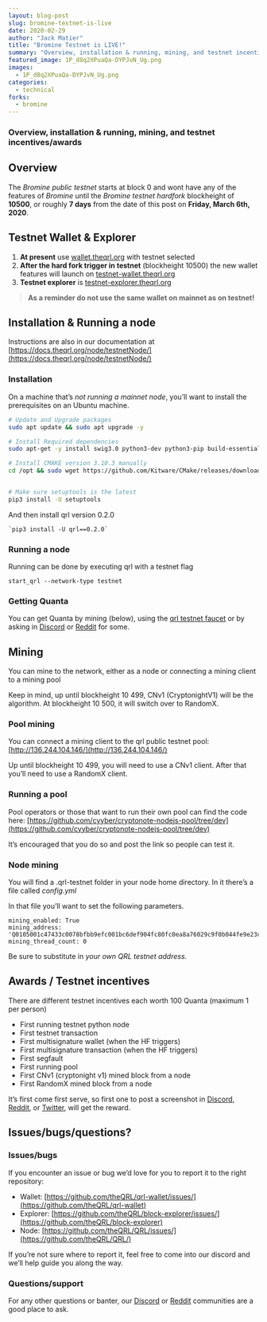```yaml
---
layout: blog-post
slug: bromine-testnet-is-live
date: 2020-02-29
author: "Jack Matier"
title: "Bromine Testnet is LIVE!"
summary: "Overview, installation & running, mining, and testnet incentives/awards"
featured_image: 1P_d8q2XPuaQa-DYPJvN_Ug.png
images:
  - 1P_d8q2XPuaQa-DYPJvN_Ug.png
categories:
  - technical
forks:
  - bromine
---
```


### Overview, installation & running, mining, and testnet incentives/awards

## Overview

The *Bromine public testnet* starts at block 0 and wont have any of the features of *Bromine* until the *Bromine testnet hardfork* blockheight of **10500**, or roughly **7 days** from the date of this post on **Friday, March 6th, 2020**.

## Testnet Wallet & Explorer

1. **At present** use [wallet.theqrl.org](http://wallet.theqrl.org) with testnet selected
2. **After the hard fork trigger in testnet** (blockheight 10500) the new wallet features will launch on [testnet-wallet.theqrl.org](http://testnet-wallet.theqrl.org)
3. **Testnet explorer** is [testnet-explorer.theqrl.org](https://testnet-explorer.theqrl.org)

> **As a reminder do not use the same wallet on mainnet as on testnet!**

## Installation & Running a node

Instructions are also in our documentation at [https://docs.theqrl.org/node/testnetNode/](https://docs.theqrl.org/node/testnetNode/)

### Installation

On a machine that’s *not running a mainnet node*, you’ll want to install the prerequisites on an Ubuntu machine.

```bash
# Update and Upgrade packages
sudo apt update && sudo apt upgrade -y

# Install Required dependencies
sudo apt-get -y install swig3.0 python3-dev python3-pip build-essential pkg-config libssl-dev libffi-dev libhwloc-dev libboost-dev

# Install CMAKE version 3.10.3 manually
cd /opt && sudo wget https://github.com/Kitware/CMake/releases/download/v3.10.3/cmake-3.10.3.tar.gz && sudo tar zxvf cmake-3.10.3.tar.gz && cd cmake-3.10.3/ && sudo ./configure && sudo make -j2 && echo -e '## Adding cmake version 3.10.3\nPATH=$PATH:/opt/cmake-3.10.3/bin' >> ~/.bashrc && source ~/.bashrc


# Make sure setuptools is the latest
pip3 install -U setuptools
```


And then install qrl version 0.2.0

```
`pip3 install -U qrl==0.2.0`
```


### Running a node

Running can be done by executing qrl with a testnet flag

```
start_qrl --network-type testnet
```


### Getting Quanta

You can get Quanta by mining (below), using the [qrl testnet faucet](https://testnet-faucet.qrl.tips/) or by asking in [Discord](/discord) or [Reddit](https://reddit.com/r/qrl) for some.

## Mining

You can mine to the network, either as a node or connecting a mining client to a mining pool

Keep in mind, up until blockheight 10 499, CNv1 (CryptonightV1) will be the algorithm. At blockheight 10 500, it will switch over to RandomX.

### Pool mining

You can connect a mining client to the qrl public testnet pool: [http://136.244.104.146/](http://136.244.104.146/)

Up until blockheight 10 499, you will need to use a CNv1 client. After that you’ll need to use a RandomX client.

### Running a pool

Pool operators or those that want to run their own pool can find the code here: [https://github.com/cyyber/cryptonote-nodejs-pool/tree/dev](https://github.com/cyyber/cryptonote-nodejs-pool/tree/dev)

It’s encouraged that you do so and post the link so people can test it.

### Node mining

You will find a .qrl-testnet folder in your node home directory. In it there’s a file called *config.yml*

In that file you’ll want to set the following parameters.

```
mining_enabled: True
mining_address: 'Q0105001c47433c0078bfbb9efc001bc6def904fc80fc0ea8a76029c9f0b044fe9e23cdd0265a7b'
mining_thread_count: 0
```


Be sure to substitute in *your own QRL testnet address.*

## Awards / Testnet incentives

There are different testnet incentives each worth 100 Quanta (maximum 1 per person)

* First running testnet python node
* First testnet transaction
* First multisignature wallet (when the HF triggers)
* First multisignature transaction (when the HF triggers)
* First segfault
* First running pool
* First CNv1 (cryptonight v1) mined block from a node
* First RandomX mined block from a node

It’s first come first serve, so first one to post a screenshot in [Discord,](/discord) [Reddit](https://reddit.com/r/qrl), or [Twitter](https://twitter.com/qrledger), will get the reward.

## Issues/bugs/questions?

### Issues/bugs

If you encounter an issue or bug we’d love for you to report it to the right repository:

* Wallet: [https://github.com/theQRL/qrl-wallet/issues/](https://github.com/theQRL/qrl-wallet)
* Explorer: [https://github.com/theQRL/block-explorer/issues/](https://github.com/theQRL/block-explorer)
* Node: [https://github.com/theQRL/QRL/issues/](https://github.com/theQRL/QRL/)

If you’re not sure where to report it, feel free to come into our discord and we’ll help guide you along the way.

### Questions/support

For any other questions or banter, our [Discord](/discord) or [Reddit](https://reddit.com/r/qrl) communities are a good place to ask.